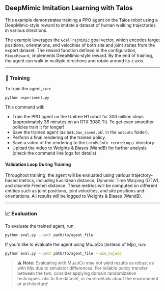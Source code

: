 ## DeepMimic Imitation Learning with Talos

This example demonstrates training a PPO agent on the Talos robot using a DeepMimic‑style reward
to imitate a dataset of human walking trajectories in various directions.

The example leverages the `GoalTrajMimic` goal vector, which encodes target positions, orientations, and velocities
of both site and joint states from the expert dataset. The reward function defined in the configuration, `MimicReward`,
implements DeepMimic‑style reward. By the end of training, the agent can walk in multiple directions and rotate 
around its z‑axis.

---

### 🚀 Training

To train the agent, run:

```bash
python experiment.py
```

This command will:

- Train the PPO agent on the Unitree H1 robot for 300 million steps (approximately 36 minutes on an RTX 3080 Ti). To get even smoother policies train it for longer!
- Save the trained agent (as `GAILJax_saved.pkl` in the `outputs` folder).
- Perform a final rendering of the trained policy.
- Save a video of the rendering to the `LocoMuJoCo_recordings/` directory.
- Upload the video to Weights & Biases (WandB) for further analysis (check the command line logs for details).


#### Validation Loop During Training

Throughout training, the agent will be evaluated using various trajectory-based metrics, including 
Euclidean distance, Dynamic Time Warping (DTW), and discrete Fréchet distance. These metrics will be 
computed on different entities such as joint positions, joint velocities, and site positions and orientations. 
All results will be logged to Weights & Biases (WandB).

---

### 📈 Evaluation

To evaluate the trained agent, run:

```bash
python eval.py --path path/to/agent_file
```

If you'd like to evaluate the agent using MuJoCo (instead of Mjx), run:

```bash
python eval.py --path path/to/agent_file --use_mujoco
```

> ⚠️ **Note:** Evaluating with MuJoCo may not yield results as robust as with Mjx due to simulator differences. For reliable policy transfer between the two, consider applying domain randomization techniques.
nks to the dataset, or more details about the environment or architecture!
